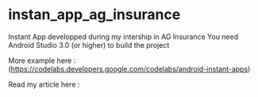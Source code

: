 # instan_app_ag_insurance
Instant App developped during my intership in AG Insurance
You need Android Studio 3.0 (or higher) to build the project

More example here :
(https://codelabs.developers.google.com/codelabs/android-instant-apps)

Read my article here :
